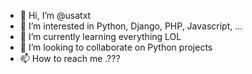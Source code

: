 - 👋 Hi, I’m @usatxt
- 👀 I’m interested in Python, Django, PHP, Javascript, ...
- 🌱 I’m currently learning everything LOL
- 💞️ I’m looking to collaborate on Python projects
- 📫 How to reach me .???

<!---
usatxt/usatxt is a ✨ special ✨ repository because its `README.md` (this file) appears on your GitHub profile.
You can click the Preview link to take a look at your changes.
--->
